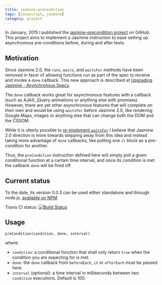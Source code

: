 ```yaml
---
title: jasmine-precondition
tags: [javascript, jasmine]
category: project
---
```


In January, 2015 I published the [jasmine-precondition project](https://github.com/tiagorg/jasmine-precondition) on GitHub. This project aims to implement a Jasmine instruction to ease setting up asynchronous pre-conditions before, during and after tests.

## Motivation

Since Jasmine 2.0, the ```runs```, ```waits```, and ```waitsFor``` methods have been removed in favor of allowing functions run as part of the spec to receive and invoke a ```done``` callback. This new approach is described at [Upgrading Jasmine - Asynchronous Specs](http://jasmine.github.io/2.1/upgrading.html#section-Asynchronous_Specs).

The ```done``` callback works great for asynchronous features with a callback (such as AJAX, jQuery animations or anything else with promises). However, there are yet other asynchronous features that will complete on their own and would be using ```waitsFor``` before Jasmine 2.0, like rendering Google Maps, images or anything else that can change both the DOM and the CSSOM.

While it is utterly possible to [re-implement ```waitsFor```](https://gist.github.com/abreckner/110e28897d42126a3bb9) I believe that Jasmine 2.0 direction is more towards stepping away from this idea and instead taking more advantage of ```done``` callbacks, like putting one ```it``` block as a pre-condition for another.

Thus, the ```preCondition``` instruction defined here will simply poll a given conditional function at a certain time interval, and once its condition is met the callback ```done``` will be fired off.

## Current status

To the date, its version 0.0.3 can be used either standalone and through node.js, [available on NPM](https://www.npmjs.com/package/jasmine-precondition).

Travis CI status: [![Build Status](https://travis-ci.org/tiagorg/jasmine-precondition.svg?branch=master)](https://travis-ci.org/tiagorg/jasmine-precondition)

## Usage

```
preCondition(condition, done, interval)
```

where:

* ```condition```: a conditional function that shall only return ```true``` when the condition you are expecting for is met.
* ```done```: the ```done``` callback from ```beforeEach```, ```it``` or ```afterEach``` must be passed here.
* ```interval``` (optional): a time interval in milliseconds between two ```condition``` executions. Default is 100.
